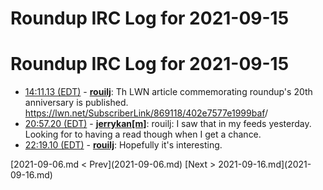 # Roundup IRC Log for 2021-09-15 #
# Roundup IRC Log for 2021-09-15
* <a href="#14:11.13" id="14:11.13">14:11.13 (EDT)</a> - __[rouilj](https://github.com/rouilj)__: Th LWN article commemorating roundup's 20th anniversary is published. <https://lwn.net/SubscriberLink/869118/402e7577e1999baf>/
* <a href="#20:57.20" id="20:57.20">20:57.20 (EDT)</a> - __[jerrykan[m]](https://github.com/jerrykan[m])__: rouilj: I saw that in my feeds yesterday. Looking for to having a read though when I get a chance.
* <a href="#22:19.10" id="22:19.10">22:19.10 (EDT)</a> - __[rouilj](https://github.com/rouilj)__: Hopefully it's interesting.

<div class="inpage-footer">
[2021-09-06.md < Prev](2021-09-06.md)
[Next > 2021-09-16.md](2021-09-16.md)
</div>
